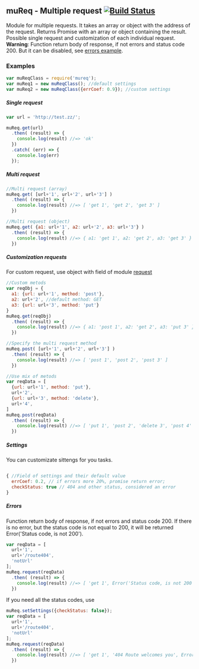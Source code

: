 ## muReq - Multiple request [![Build Status](https://travis-ci.org/DarkScorpion/muReq.svg?branch=m)](https://travis-ci.org/DarkScorpion/muReq)

Module for multiple requests. It takes an array or object with the address of the request. Returns Promise with an array or object containing the result. Possible single request and customization of each individual request.  
**Warning**: Function return body of response, if not errors and status code 200. But it can be disabled, see [errors example](#errors).

### Examples
```js
var muReqClass = require('mureq');
var muReq1 = new muReqClass(); //default settings
var muReq2 = new muReqClass({errCoef: 0.9}); //custom settings
```

##### Single request
```js
var url = 'http://test.zz/';

muReq.get(url)
  .then( (result) => {
    console.log(result) //=> 'ok'
  })
  .catch( (err) => {
    console.log(err)
  });
```

##### Multi request
```js
//Multi request (array)
muReq.get( [url+'1', url+'2', url+'3'] )
  .then( (result) => {
    console.log(result) //=> [ 'get 1', 'get 2', 'get 3' ]
  })

//Multi request (object)
muReq.get( {a1: url+'1', a2: url+'2', a3: url+'3'} )
  .then( (result) => {
    console.log(result) //=> { a1: 'get 1', a2: 'get 2', a3: 'get 3' }
  })
```

##### Customization requests
For custom request, use object with field of module [request](https://www.npmjs.com/package/request)
```js
//Custom metods
var reqObj = {
  a1: {url: url+'1', method: 'post'},
  a2: url+'2', //default method: GET
  a3: {url: url+'3', method: 'put'}
}
muReq.get(reqObj)
  .then( (result) => {
    console.log(result) //=> { a1: 'post 1', a2: 'get 2', a3: 'put 3' }
  })

//Specify the multi request method
muReq.post( [url+'1', url+'2', url+'3'] )
  .then( (result) => {
    console.log(result) //=> [ 'post 1', 'post 2', 'post 3' ]
  })

//Use mix of metods
var reqData = [
  {url: url+'1', method: 'put'},
  url+'2',
  {url: url+'3', method: 'delete'},
  url+'4',
]
muReq.post(reqData)
  .then( (result) => {
    console.log(result) //=> [ 'put 1', 'post 2', 'delete 3', 'post 4' ]
  })
```
##### Settings
You can customizate sittengs for you tasks.
```js

{ //Field of settings and their default value
  errCoef: 0.2, // if errors more 20%, promise return error;
  checkStatus: true // 404 and other status, considered an error
}
```

##### Errors
Function return body of response, if not errors and status code 200. If there is no error, but the status code is not equal to 200, it will be returned Error('Status code, is not 200'). 
```js
var reqData = [
  url+'1',
  url+'/route404',
  'notUrl'
];
muReq.request(reqData)
  .then( (result) => {
    console.log(result) //=> [ 'get 1', Error('Status code, is not 200'), Error('Invalid URI "notUrl"') ]
  })
```
If you need all the status codes, use
```js
muReq.setSettings({checkStatus: false});
var reqData = [
  url+'1',
  url+'/route404',
  'notUrl'
];
muReq.request(reqData)
  .then( (result) => {
    console.log(result) //=> [ 'get 1', '404 Route welcomes you', Error('Invalid URI "notUrl"') ]
  })
```

